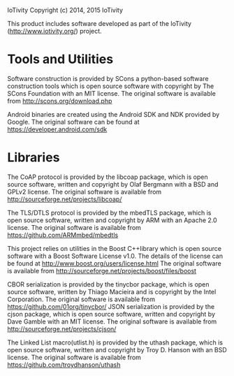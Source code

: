 IoTivity
Copyright (c) 2014, 2015 IoTivity

This product includes software developed as part of
the IoTivity (http://www.iotivity.org/) project.

Tools and Utilities
===================

Software construction is provided by SCons a python-based software
construction tools which is open source software with copyright
by The SCons Foundation with an MIT license. The original software
is available from
  http://scons.org/download.php

Android binaries are created using the Android SDK and NDK provided
by Google. The original software can be found at
  https://developer.android.com/sdk

Libraries
=========

The CoAP protocol is provided by the libcoap package,
which is open source software, written and copyright by Olaf Bergmann
with a BSD and GPLv2 license. The original software is available from
  http://sourceforge.net/projects/libcoap/

The TLS/DTLS protocol is provided by the mbedTLS package,
which is open source software, written and copyright by ARM
with an Apache 2.0 license.
The original software is available from
  https://github.com/ARMmbed/mbedtls

This project relies on utilities in the Boost C++library which is open
source software with a Boost Software License v1.0. The details of the
license can be found at
  http://www.boost.org/users/license.html
The original software is available from
  http://sourceforge.net/projects/boost/files/boost

CBOR serialization is provided by the tinycbor package,
which is open source software, written by Thiago Macieira and is
copyright by the Intel Corporation.  The original software is available
from
  https://github.com/01org/tinycbor/
JSON serialization is provided by the cjson package,
which is open source software, written and copyright by Dave Gamble
with an MIT license. The original software is available from
  http://sourceforge.net/projects/cjson/

The Linked List macro(utlist.h) is provided by the uthash package,
which is open source software, written and copyright by Troy D. Hanson
with an BSD license.
The original software is available from
  https://github.com/troydhanson/uthash